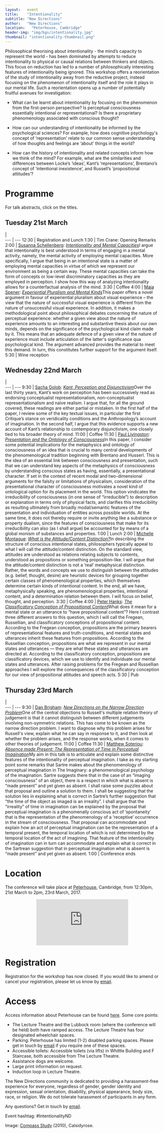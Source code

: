 ```yaml
---
layout:   event
title:    "Intentionality"
subtitle: "New Directions"
author:   "New Directions"
location:	"Peterhouse, Cambridge"
header-img: "img/bgs/intentionality.jpg"
thumbnail: "intentionality-thumbnail.png"
---
```


Philosophical theorising about intentionality - the mind’s capacity to represent the world - has been dominated by attempts to reduce intentionality to physical or causal relations between thinkers and objects. This focus on reduction has led to a number of philosophically interesting features of intentionality being ignored. This workshop offers a reorientation of the study of intentionality away from the reductive project, instead focusing on the phenomenon of intentionality itself and the role it plays in our mental life. Such a reorientation opens up a number of potentially fruitful avenues for investigation:

- What can be learnt about intentionality by focusing on the phenomenon from the first-person perspective? Is perceptual consciousness essentially intentional or representational? Is there a proprietary phenomenology associated with conscious thought?

- How can our understanding of intentionality be informed by the psychological sciences? For example, how does cognitive psychology's concept of ‘representation’ relate to our common sense understanding of how thoughts and feelings are ‘about’ things in the world?

- How can the history of intentionality and related concepts inform how we think of the mind? For example, what are the similarities and differences between Locke’s ‘ideas’, Kant’s ‘representations’, Brentano’s concept of ‘intentional inexistence’, and Russell’s ‘propositional attitudes’?

# Programme

For talk abstracts, click on the titles.

## Tuesday 21st March

  |  
--- | ---
12:30 | Registration and Lunch
1:30 | Tim Crane: Opening Remarks
2:00 | <a href="http://www.susannaschellenberg.org/file/Home.html" target="_blank">Susanna Schellenberg</a>: <a href="javascript:;" onclick="return toggleMe('para1')" value="Toggle">*Intentionality and Mental Capacities*</a><span id="para1" class="toggle">I argue that intentionality is best understood in terms of engaging in a mental activity, namely, the mental activity of employing mental capacities. More specifically, I argue that being in an intentional state is a matter of employing mental capacities in virtue of which we represent our environment as being a certain way. These mental capacities can take the form of concepts or low-level discriminatory capacities as they are employed in perception. I show how this way of analyzing intentionality allows for a counterfactual analysis of the mind.</span>
3:30 | Coffee
4:00 | <a href="http://www.birmingham.ac.uk/staff/profiles/philosophy/spener-maja.aspx" target="_blank">Maja Spener</a>: <a href="javascript:;" onclick="return toggleMe('para2')" value="Toggle">*Experiential Pluralism and Mental Kinds*</a><span id="para2" class="toggle">This paper offers a novel argument in favour of experiential pluralism about visual experience – the view that the nature of successful visual experience is different from the nature of unsuccessful visual experience. In addition, it makes a methodological point about philosophical debates concerning the nature of perceptual experience: whether a given view about the nature of experience amounts to an interesting and substantive thesis about our own minds, depends on the significance of the psychological kind claim made by it. This means that an adequate defence of a given view of the nature of experience must include articulation of the latter's significance qua psychological kind. The argument advanced provides the material to meet this demand. In turn, this constitutes further support for the argument itself.</span>
5:30 | Wine reception

## Wednesday 22nd March

  |  
--- | ---
9:30 | <a href="http://www.kcl.ac.uk/artshums/depts/philosophy/people/staff/academic/golob/index.aspx" target="_blank">Sacha Golob</a>: <a href="javascript:;" onclick="return toggleMe('para3')" value="Toggle">*Kant, Perception and Disjunctivism*</a><span id="para3" class="toggle">Over the last thirty years, Kant’s work on perception has been successively read as endorsing conceptualist representationalism, non-conceptualist representationalism and naïve realism. I argue that, for all the ground covered, these readings are either partial or mistaken. In the first half of the paper, I review some of the key textual issues, in particular the first Critique’s stance on veridicality conditions and the Anthropology’s account of imagination. In the second half, I argue that this evidence supports a new account of Kant’s relationship to contemporary disjunctivism, one closely tied to his broader theory of mind.</span>
11:00 | Coffee
11:30 | <a href="https://www.unm.edu/~pmliving/" target="_blank">Paul Livingston</a>: <a href="javascript:;" onclick="return toggleMe('para4')" value="Toggle">*Presentation and the Ontology of Consciousness*</a><span id="para4" class="toggle">In this paper, I consider some potential implications for the metaphysics and ontology of consciousness of an idea that is crucial to many central developments of the phenomenological tradition beginning with Brentano and Husserl.  This is the idea of an essential link between consciousness and presentation, such that we can understand key aspects of the metaphysics of consciousness by understanding conscious states as having, essentially, a presentational character.  If set in the context of recent modal and two-dimensional arguments for the falsity or limitations of physicalism, consideration of the presentational character of consciousness motivates a novel kind of ontological option for its placement in the world.  This option vindicates the irreducibility of consciousness (in one sense of “irreducible”) to description or explanation in terms only of physical facts, and clarifies this irreducibility as resulting ultimately from broadly modal/semantic features of the presentation and individuation of entities across possible worlds.  At the same time, it does not thereby require or invite anything like a substance or property dualism, since the features of consciousness that make for its irreducibility can also (as I shall argue) be accounted for by means of a global monism of substances and properties.</span>
1:00 | Lunch
2:00 | <a href="https://liberalarts.utexas.edu/philosophy/faculty/mm67248" target="_blank">Michelle Montague</a>: <a href="javascript:;" onclick="return toggleMe('para5')" value="Toggle">*What is the Attitude/Content Distinction?*</a><span id="para5" class="toggle">In describing the structure of conscious intentional states, philosophers typically appeal to what I will call the attitude/content distinction. On the standard view, attitudes are understood as relations relating subjects to contents, understood as propositions or something proposition-like. I will argue that the attitude/content distinction is not a ‘real’ metaphysical distinction. Rather, the words and concepts we use to distinguish between the attitudes (e.g. belief, thought, desire) are heuristic devices for grouping together certain classes of phenomenological properties, which themselves determine certain kinds of intentional content. In the end, all we have, metaphysically speaking, are phenomenological properties, intentional content, and a determination relation between them. I will focus on belief, thought, and perception.</span> 
3:30 | Coffee
4:00 | <a href="https://sites.google.com/a/umn.edu/peter-hanks/home" target="_blank">Peter Hanks</a>: <a href="javascript:;" onclick="return toggleMe('para6')" value="Toggle">*The Classificatory Conception of Propositional Content*</a><span id="para6" class="toggle">What does it mean for a mental state or an utterance to “have propositional content”?  Here I contrast three different answers to this question, which I will call the Fregean, Russellian, and classificatory conceptions of propositional content.  According to the Fregean conception, propositions are the primary bearers of representational features and truth-conditions, and mental states and utterances inherit these features from propositions.  According to the Russellian conception, propositions are what we represent in our mental states and utterances — they are what these states and utterances are directed at.  According to the classificatory conception, propositions are classificatory devices, which we use to identify and individuate our mental states and utterances.  After raising problems for the Fregean and Russellian approaches I will explore the consequences of the classificatory conception for our view of propositional attitudes and speech acts.</span>
5:30 | Pub

## Thursday 23rd March

  |  
--- | ---
9:30 | <a href="https://cambridge.academia.edu/DanielBrigham" target="_blank">Dan Brigham</a>: <a href="javascript:;" onclick="return toggleMe('para7')" value="Toggle">*New Directions on the Narrow Direction Problem*</a><span id="para7" class="toggle">One of the central objections to Russell's multiple relation theory of judgement is that it cannot distinguish between different judgements involving non-symmetric relations. This has come to be known as the narrow direction problem. I want to diagnose why this problem arises for Russell's view, explain what he can say in response to it, and then look at whether the problem arises, and the response works, when it comes to other theories of judgement.</span>
11:00 | Coffee
11:30 | <a href="http://www.kcl.ac.uk/artshums/depts/philosophy/people/staff/academic/soteriou.aspx" target="_blank">Matthew Soteriou</a>: <a href="javascript:;" onclick="return toggleMe('para8')" value="Toggle">*Absence made Present: The Representation of Time in Perceptual Imagination*</a><span id="para8" class="toggle">My aim in this talk is to articulate and explain some distinctive features of the intentionality of perceptual imagination. I take as my starting point some remarks that Sartre makes about the phenomenology of perceptual imagination in The Imaginary: a phenomenological psychology of the imagination. Sartre suggests there that in the case of an “imaging consciousness” of an object, there is a respect in which what is absent is “made present” and yet given as absent. I shall raise some puzzles about that proposal and outline a solution to them. I shall be suggesting that the solution lies in explaining what is correct in Sartre’s further suggestion that “the time of the object as imaged is an irreality”. I shall argue that the “irreality” of time in imagination can be explained by the proposal that perceptual imagination is a phenomenally conscious act of ‘spontaneity’ that is the representation of the phenomenology of a ‘receptive’ occurrence in the stream of consciousness. That proposal can accommodate and explain how an act of perceptual imagination can be the representation of a temporal present, the temporal location of which is not determined by the temporal location of the act of imagining. That feature of the intentionality of imagination can in turn can accommodate and explain what is correct in the Sartrean suggestion that in perceptual imagination what is absent is “made present” and yet given as absent.</span>
1:00 | Conference ends

# Location

The conference will take place at <a href="https://www.pet.cam.ac.uk" target="_blank">Peterhouse</a>, Cambridge, from 12:30pm, 21st March to 2pm, 23rd March, 2017.

<div style="text-align:center;"><iframe class="map" src="https://www.google.com/maps/embed?pb=!1m14!1m8!1m3!1d9781.358672381231!2d0.1189358!3d52.2008746!3m2!1i1024!2i768!4f13.1!3m3!1m2!1s0x0%3A0x257dc448e96f74dd!2sPeterhouse!5e0!3m2!1sen!2suk!4v1486402263606" frameborder="0" style="border:0" allowfullscreen></iframe></div>

# Registration

Registration for the workshop has now closed. If you would like to amend or cancel your registration, please let us know by <a href="mailto:newdirectionsmindproject@gmail.com">email</a>.

# Access

Access information about Peterhouse can be found <a href="http://www.disability.admin.cam.ac.uk/access-around-university/access-colleges/peterhouse" target="_blank">here</a>. Some core points:

- The Lecture Theatre and the Lubbock room (where the conference will be held) both have ramped access. The Lecture Theatre has four designated wheelchair spaces.
- Parking: Peterhouse has limited (1-2) disabled parking spaces. Please get in touch by <a href="mailto:newdirectionsmindproject@gmail.com">email</a> if you require one of these spaces. 
- Accessible toilets: Accessible toilets (via lifts) in Whittle Building and F Staircase, both accessible from The Lecture Theatre.
- Assistance dogs are welcome.
- Large print information on request.
- Induction loop in Lecture Theatre.

The New Directions community is dedicated to providing a harassment-free experience for everyone, regardless of gender, gender identity and expression, sexual orientation, disability, physical appearance, body size, race, or religion. We do not tolerate harassment of participants in any form.

Any questions? Get in touch by <a href="mailto:newdirectionsmindproject@gmail.com">email</a>.

Event hashtag: #IntentionalityND

<span class="caption text-muted">Image:
<a href="https://www.flickr.com/photos/calsidyrose/4925267732/" target="_blank">Compass Study</a> (2010),
Calsidyrose.</span>
